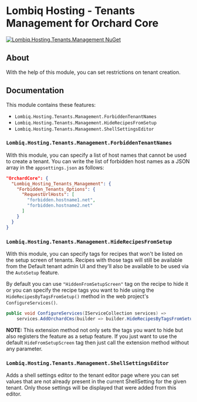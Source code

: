 # Lombiq Hosting - Tenants Management for Orchard Core

[![Lombiq.Hosting.Tenants.Management NuGet](https://img.shields.io/nuget/v/Lombiq.Hosting.Tenants.Management?label=Lombiq.Hosting.Tenants.Management)](https://www.nuget.org/packages/Lombiq.Hosting.Tenants.Management/)

## About

With the help of this module, you can set restrictions on tenant creation.

## Documentation

This module contains these features:

- `Lombiq.Hosting.Tenants.Management.ForbiddenTenantNames`
- `Lombiq.Hosting.Tenants.Management.HideRecipesFromSetup`
- `Lombiq.Hosting.Tenants.Management.ShellSettingsEditor`

### `Lombiq.Hosting.Tenants.Management.ForbiddenTenantNames`

With this module, you can specify a list of host names that cannot be used to create a tenant. You can write the list of forbidden host names as a JSON array in the `appsettings.json` as follows:

```json
"OrchardCore": {
  "Lombiq_Hosting_Tenants_Management": {
    "Forbidden_Tenants_Options": {
      "RequestUrlHosts": [
        "forbidden.hostname1.net",
        "forbidden.hostname2.net"
      ]
    }
  }  
}
```

### `Lombiq.Hosting.Tenants.Management.HideRecipesFromSetup`

With this module, you can specify tags for recipes that won't be listed on the setup screen of tenants. Recipes with those tags will still be available from the Default tenant admin UI and they'll also be available to be used via the `AutoSetup` feature.

By default you can use `"HiddenFromSetupScreen"` tag on the recipe to hide it or you can specify the recipe tags you want to hide using the `HideRecipesByTagsFromSetup()` method in the web project's `ConfigureServices()`.

```csharp
public void ConfigureServices(IServiceCollection services) =>
    services.AddOrchardCms(builder => builder.HideRecipesByTagsFromSetup("hiddenTag1", "hiddenTag2"))
```

**NOTE:** This extension method not only sets the tags you want to hide but also registers the feature as a setup feature. If you just want to use the default `HideFromSetupScreen` tag then just call the extension method without any parameter.

### `Lombiq.Hosting.Tenants.Management.ShellSettingsEditor`

Adds a shell settings editor to the tenant editor page where you can set values that are not already present in the current ShellSetting for the given tenant. Only those settings will be displayed that were added from this editor.
